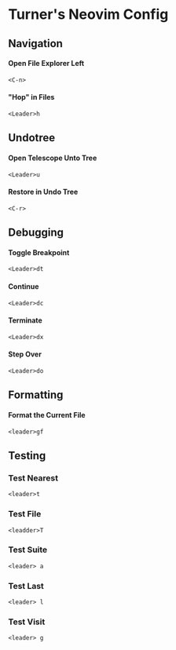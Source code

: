 # Turner's Neovim Config


## Navigation

#### Open File Explorer Left
`<C-n>`
#### "Hop" in Files
`<Leader>h`

## Undotree
#### Open Telescope Unto Tree
`<Leader>u`
#### Restore in Undo Tree
`<C-r>`

## Debugging

#### Toggle Breakpoint
`<Leader>dt`
#### Continue
`<Leader>dc`
#### Terminate
`<Leader>dx`
#### Step Over
`<Leader>do`

## Formatting
#### Format the Current File
`<leader>gf`

## Testing

### Test Nearest
`<leader>t`

### Test File
`<leadder>T`

### Test Suite
`<leader> a`

### Test Last
`<leader> l`

### Test Visit
`<leader> g`
